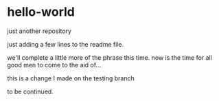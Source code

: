 # hello-world
just another repository

just adding a few lines to the readme file.

we'll complete a little more of the phrase this time.
now is the time for all good men to come to the aid of...

this is a change I made on the testing branch

to be continued.

